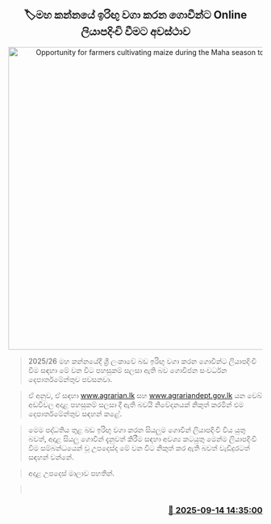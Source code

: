 <p align='center'><b><h2 align='center' title='Opportunity for farmers cultivating maize during the Maha season to register'>🏷මහ කන්නයේ ඉරිඟු වගා කරන ගොවීන්ට  Online ලියාපදිංචි වීමට අවස්ථාව</h2></b></p>
<p align='center'><img src='https://helakuru.sgp1.cdn.digitaloceanspaces.com/esana/images/lib/badairigu-new-archived.jpg' width='600' alt='Opportunity for farmers cultivating maize during the Maha season to register'></p>

> 2025/26 මහ කන්නයේදී ශ්‍රී ලංකාවේ බඩ ඉරිඟු වගා කරන ගොවීන්ට ලියාපදිංචි වීම සඳහා මේ වන විට පහසුකම් සලසා ඇති බව ගොවිජන සංවර්ධන දෙපාර්තමේන්තුව පවසනවා.

> ඒ අනුව, ඒ සඳහා www.agrarian.lk සහ www.agrariandept.gov.lk යන වෙබ් අඩවිවල අදාළ පහසුකම් සලසා දී ඇති බවයි නිවේදනයක් නිකුත් කරමින් එම දෙපාර්තමේන්තුව සඳහන් කළේ.

> මෙම පද්ධතිය තුළ බඩ ඉරිඟු වගා කරන සියලුම ගොවීන් ලියාපදිංචි විය යුතු බවත්, අදාළ සියලු ගොවීන් දැනුවත් කිරීම සඳහා අවශ්‍ය කටයුතු මෙන්ම ලියාපදිංචි වීම සම්බන්ධයෙන් වූ උපදෙස්ද මේ වන විට නිකුත් කර ඇති බවත් වැඩිදුරටත් සඳහන් වන්නේ.

> අදාළ උපදෙස් මාලාව පහතින්.

>  



<h3 align='right'><a href='https://www.helakuru.lk/esana/p/113610/'>📅 2025-09-14 14:35:00</a></h3>
